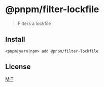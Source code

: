 # @pnpm/filter-lockfile

> Filters a lockfile

## Install

```
<pnpm|yarn|npm> add @pnpm/filter-lockfile
```

## License

[MIT](LICENSE)
